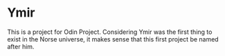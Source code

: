 # Ymir

This is a project for Odin Project. Considering Ymir was the first thing to exist in the Norse universe, it makes sense that this first project be named after him.